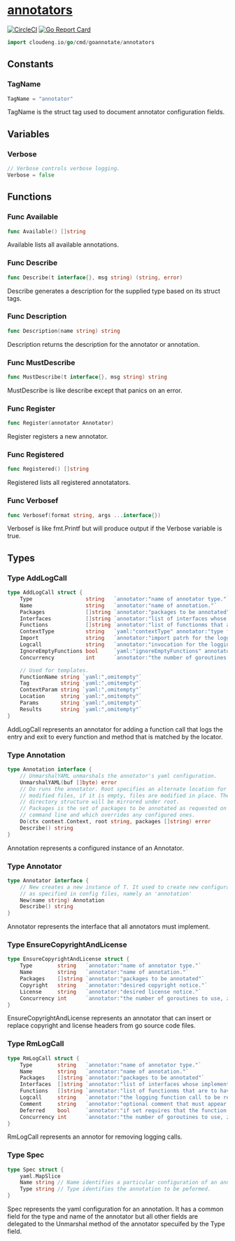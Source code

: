 # [annotators](https://pkg.go.dev/cloudeng.io/go/cmd/goannotate/annotators?tab=doc)
[![CircleCI](https://circleci.com/gh/cloudengio/go.gotools.svg?style=svg)](https://circleci.com/gh/cloudengio/go.gotools) [![Go Report Card](https://goreportcard.com/badge/cloudeng.io/go/cmd/goannotate/annotators)](https://goreportcard.com/report/cloudeng.io/go/cmd/goannotate/annotators)

```go
import cloudeng.io/go/cmd/goannotate/annotators
```


## Constants

### TagName
```go
TagName = "annotator"

```
TagName is the struct tag used to document annotator configuration fields.



## Variables
### Verbose
```go
// Verbose controls verbose logging.
Verbose = false

```



## Functions
### Func Available
```go
func Available() []string
```
Available lists all available annotations.

### Func Describe
```go
func Describe(t interface{}, msg string) (string, error)
```
Describe generates a description for the supplied type based on its struct
tags.

### Func Description
```go
func Description(name string) string
```
Description returns the description for the annotator or annotation.

### Func MustDescribe
```go
func MustDescribe(t interface{}, msg string) string
```
MustDescribe is like describe except that panics on an error.

### Func Register
```go
func Register(annotator Annotator)
```
Register registers a new annotator.

### Func Registered
```go
func Registered() []string
```
Registered lists all registered annotatators.

### Func Verbosef
```go
func Verbosef(format string, args ...interface{})
```
Verbosef is like fmt.Printf but will produce output if the Verbose variable
is true.



## Types
### Type AddLogCall
```go
type AddLogCall struct {
	Type                 string   `annotator:"name of annotator type."`
	Name                 string   `annotator:"name of annotation."`
	Packages             []string `annotator:"packages to be annotated"`
	Interfaces           []string `annotator:"list of interfaces whose implementations are to have logging calls added to them."`
	Functions            []string `annotator:"list of functionms that are to have function calls added to them."`
	ContextType          string   `yaml:"contextType" annotator:"type for the context parameter and result."`
	Import               string   `annotator:"import patrh for the logging function."`
	Logcall              string   `annotator:"invocation for the logging function."`
	IgnoreEmptyFunctions bool     `yaml:"ignoreEmptyFunctions" annotator:"if set empty functions are ignored."`
	Concurrency          int      `annotator:"the number of goroutines to use, zero for a sensible default."`

	// Used for templates.
	FunctionName string `yaml:",omitempty"`
	Tag          string `yaml:",omitempty"`
	ContextParam string `yaml:",omitempty"`
	Location     string `yaml:",omitempty"`
	Params       string `yaml:",omitempty"`
	Results      string `yaml:",omitempty"`
}
```
AddLogCall represents an annotator for adding a function call that logs the
entry and exit to every function and method that is matched by the locator.

### Type Annotation
```go
type Annotation interface {
	// UnmarshalYAML unmarshals the annotator's yaml configuration.
	UnmarshalYAML(buf []byte) error
	// Do runs the annotator. Root specifies an alternate location for the
	// modified files, if it is empty, files are modified in place. The original
	// directory structure will be mirrored under root.
	// Packages is the set of packages to be annotated as requested on the
	// command line and which overrides any configured ones.
	Do(ctx context.Context, root string, packages []string) error
	Describe() string
}
```
Annotation represents a configured instance of an Annotator.

### Type Annotator
```go
type Annotator interface {
	// New creates a new instance of T. It used to create new configurations
	// as specified in config files, namely an 'annotation'
	New(name string) Annotation
	Describe() string
}
```
Annotator represents the interface that all annotators must implement.

### Type EnsureCopyrightAndLicense
```go
type EnsureCopyrightAndLicense struct {
	Type        string   `annotator:"name of annotator type."`
	Name        string   `annotator:"name of annotation."`
	Packages    []string `annotator:"packages to be annotated"`
	Copyright   string   `annotator:"desired copyright notice."`
	License     string   `annotator:"desired license notice."`
	Concurrency int      `annotator:"the number of goroutines to use, zero for a sensible default."`
}
```
EnsureCopyrightAndLicense represents an annotator that can insert or replace
copyright and license headers from go source code files.

### Type RmLogCall
```go
type RmLogCall struct {
	Type        string   `annotator:"name of annotator type."`
	Name        string   `annotator:"name of annotation."`
	Packages    []string `annotator:"packages to be annotated"`
	Interfaces  []string `annotator:"list of interfaces whose implementations are to have logging function calls removed from."`
	Functions   []string `annotator:"list of functionms that are to have function calls removed from."`
	Logcall     string   `annotator:"the logging function call to be removed"`
	Comment     string   `annotator:"optional comment that must appear in the comments associated with the function call if it is to be removed."`
	Deferred    bool     `annotator:"if set requires that the function to be removed must be defered."`
	Concurrency int      `annotator:"the number of goroutines to use, zero for a sensible default."`
}
```
RmLogCall represents an annotor for removing logging calls.

### Type Spec
```go
type Spec struct {
	yaml.MapSlice
	Name string // Name identifies a particular configuration of an annotator type.
	Type string // Type identifies the annotation to be peformed.
}
```
Spec represents the yaml configuration for an annotation. It has a common
field for the type and name of the annotator but all other fields are
delegated to the Unmarshal method of the annotator specuifed by the Type
field.



